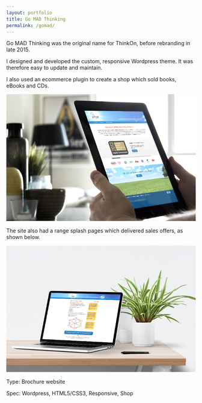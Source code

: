 ```yaml
---
layout: portfolio
title: Go MAD Thinking
permalink: /gomad/
---
```


Go MAD Thinking was the original name for ThinkOn, before rebranding in late 2015.

I designed and developed the custom, responsive Wordpress theme. It was therefore easy to update and maintain. 

I also used an ecommerce plugin to create a shop which sold books, eBooks and CDs.

![go mad thinking](/images/gomad.jpg)

The site also had a range splash pages which delivered sales offers, as shown below.

![go mad thinking](/images/gomad2.jpg)

Type: Brochure website

Spec: Wordpress, HTML5/CSS3, Responsive, Shop